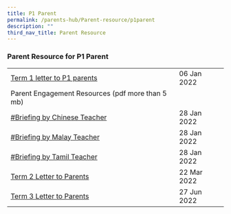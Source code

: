 ```yaml
---
title: P1 Parent
permalink: /parents-hub/Parent-resource/p1parent
description: ""
third_nav_title: Parent Resource
---
```



### Parent Resource for P1 Parent

|  |  |
|---|---|
| [Term 1 letter to P1 parents](/files/pr1p1.pdf) | 06 Jan 2022 |
| Parent Engagement Resources (pdf more than 5 mb)|   |
| [#Briefing by Chinese Teacher](https://youtu.be/viTXsrgrJdY) |  28 Jan 2022 |
| [#Briefing by Malay Teacher](https://youtu.be/UzqbLwUZCXY) |  28 Jan 2022 |
| [#Briefing by Tamil Teacher](https://youtu.be/r5dHOLEgIk4) |  28 Jan 2022 |
| [Term 2 Letter to Parents ](/files/pr2p1.pdf)  | 22 Mar 2022 |
| [Term 3 Letter to Parents](/files/pr3p1.pdf) | 27 Jun 2022 |